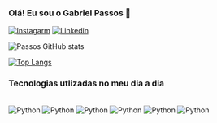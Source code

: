 
### Olá! Eu sou o Gabriel Passos 👋

[![Instagarm](https://img.shields.io/badge/Instagram-E4405F?style=for-the-badge&logo=instagram&logoColor=white)](https://www.instagram.com/gabriel.passos27/)
[![Linkedin](https://img.shields.io/badge/LinkedIn-0077B5?style=for-the-badge&logo=linkedin&logoColor=white)](https://www.linkedin.com/in/gabriel-de-souza-passos-4004a01b8/)

![Passos GitHub stats](https://github-readme-stats-woad-delta-32.vercel.app/api?username=EastBeng&show_icons=true&theme=dracula)

[![Top Langs](https://github-readme-stats-woad-delta-32.vercel.app/api/top-langs/?username=EastBeng)](https://github.com/anuraghazra/github-readme-stats)



### Tecnologias utlizadas no meu dia a dia

<div style="dispplay: inline_block"><br/>
<img align="center "alt="Python" src="https://img.shields.io/badge/Python-3776AB?style=for-the-badge&logo=python&logoColor=white"/>
<img align="center "alt="Python" src="https://img.shields.io/badge/Microsoft_Azure-0089D6?style=for-the-badge&logo=microsoft-azure&logoColor=white"/>
<img align="center "alt="Python" src="https://img.shields.io/badge/Powershell-2CA5E0?style=for-the-badge&logo=powershell&logoColor=white"/>
<img align="center "alt="Python" src="https://img.shields.io/badge/MySQL-005C84?style=for-the-badge&logo=mysql&logoColor=white"/>
<img align="center "alt="Python" src="https://img.shields.io/badge/Oracle-F80000?style=for-the-badge&logo=Oracle&logoColor=white"/>
<img align="center "alt="Python" src="https://img.shields.io/badge/Microsoft_Office-D83B01?style=for-the-badge&logo=microsoft-office&logoColor=white"/>

</div>

